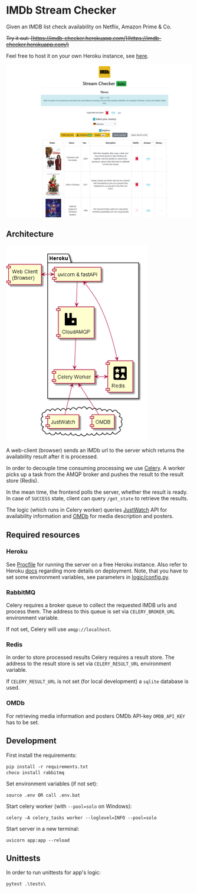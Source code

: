# IMDb Stream Checker



Given an IMDB list check availability on Netflix, Amazon Prime & Co.

~~Try it out: [https://imdb-checker.herokuapp.com/](https://imdb-checker.herokuapp.com/)~~ 

Feel free to host it on your own Heroku instance, see [here](#heroku).


![screenshot](assets/screenshot-small.png)

## Architecture

![architecture](assets/architecture.png)

A web-client (browser) sends an IMDb url to the server which returns the availability result after it is processed.

In order to decouple time consuming processing we use [Celery](https://docs.celeryproject.org/en/stable/). 
A worker picks up a task from the AMQP broker and pushes the result to the result store (Redis).

In the mean time, the frontend polls the server, whether the result is ready. 
In case of `SUCCESS` state, client can query `/get_state` to retrieve the results.

The logic (which runs in Celery worker) queries [JustWatch](https://www.justwatch.com/) API for availability information and [OMDb](http://www.omdbapi.com/) for media description and posters.

## Required resources

### Heroku

See [Procfile](Procfile) for running the server on a free Heroku instance. Also refer to Heroku [docs](https://devcenter.heroku.com/articles/procfile#deploying-to-heroku) regarding more details on deployment. Note, that you have to set some environment variables, see parameters in [logic/config.py](logic/config.py).

### RabbitMQ

Celery requires a broker queue to collect the requested IMDB urls and process them. 
The address to this queue is set via `CELERY_BROKER_URL` environment variable.

If not set, Celery will use `amqp://localhost`.

### Redis

In order to store processed results Celery requires a result store. The address to the result store is set via `CELERY_RESULT_URL` environment variable.

If `CELERY_RESULT_URL` is not set (for local development) a `sqlite` database is used.

### OMDb

For retrieving media information and posters OMDb API-key `OMDB_API_KEY` has to be set.

## Development

First install the requirements:

```
pip install -r requirements.txt
choco install rabbitmq
```

Set environment variables (if not set):

```
source .env OR call .env.bat
```

Start celery worker (with `--pool=solo` on Windows):

```
celery -A celery_tasks worker --loglevel=INFO --pool=solo
```

Start server in a new terminal:

```
uvicorn app:app --reload
```

## Unittests

In order to run unittests for app's logic:

```
pytest .\tests\
```